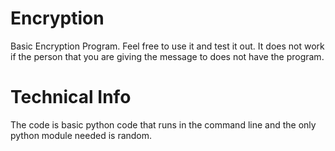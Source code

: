 # Encryption
 Basic Encryption Program. Feel free to use it and test it out. It does not work if the person that you are giving the message to does not have the program. 
# Technical Info 
The code is basic python code that runs in the command line and the only python module needed is random. 
